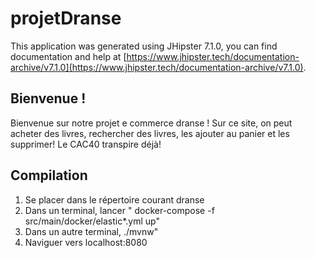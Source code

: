 # projetDranse

This application was generated using JHipster 7.1.0, you can find documentation and help at [https://www.jhipster.tech/documentation-archive/v7.1.0](https://www.jhipster.tech/documentation-archive/v7.1.0).

## Bienvenue !

Bienvenue sur notre projet e commerce dranse ! Sur ce site, on peut acheter des livres, rechercher des livres, les ajouter au panier et les supprimer!
Le CAC40 transpire déjà!

## Compilation

1) Se placer dans le répertoire courant dranse
2) Dans un terminal, lancer " docker-compose -f src/main/docker/elastic*.yml up"
3) Dans un autre terminal, ./mvnw"
4) Naviguer vers localhost:8080
